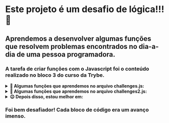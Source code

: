 # Este projeto é um desafio de lógica!!! :rocket:

## Aprendemos a desenvolver algumas funções que resolvem problemas encontrados no dia-a-dia de uma pessoa programadora.

### A tarefa de criar funções com o Javascript  foi o conteúdo realizado no bloco 3 do curso da Trybe. 

<details>
  <summary>
    <b>📌 Algumas funções que aprendemos no arquivo challenges.js:</b>
  </summary>
  
  - **1** compareTrue(a, b)
  - **2** calcArea(a, b)
  - **3** splitSentence(a)
  - **4** concatName(a)
  - **5** footballPoints(a, b)
  - **6** highestCount(a)
  - **7** catAndMouse(a, b, c)
  - **8** fizzBuzz(a)
  - **9** encode(a)
  - **10** decode(a)
</details>

<details>
  <summary>
    <b>📌  Algumas funções que aprendemos no arquivo challenges2.js:</b>
  </summary>

  - **1** techList(a, b)
  - **2** generatePhoneNumber(a)
  - **3** triangleCheck(a, b, c)
  - **4** hydrate(a)
</details>

<details>
  <summary>
    <b>😉 Depois disso, estou melhor em:</b>
  </summary>

  - **foco**
  - **determinação**
  - **paciência**
  - **javascript**
  - **funções**
  - **lógica**
  - **resiliência**
  - **disciplina**
</details>


### Foi bem desafiador!  Cada bloco de código era um avanço imenso.
